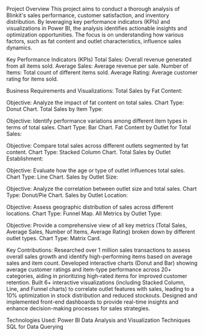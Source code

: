 Project Overview
This project aims to conduct a thorough analysis of Blinkit's sales performance, customer satisfaction, and inventory distribution. By leveraging key performance indicators (KPIs) and visualizations in Power BI, the analysis identifies actionable insights and optimization opportunities. The focus is on understanding how various factors, such as fat content and outlet characteristics, influence sales dynamics.

Key Performance Indicators (KPIs)
Total Sales: Overall revenue generated from all items sold.
Average Sales: Average revenue per sale.
Number of Items: Total count of different items sold.
Average Rating: Average customer rating for items sold.

Business Requirements and Visualizations:
Total Sales by Fat Content:

Objective: Analyze the impact of fat content on total sales.
Chart Type: Donut Chart.
Total Sales by Item Type:

Objective: Identify performance variations among different item types in terms of total sales.
Chart Type: Bar Chart.
Fat Content by Outlet for Total Sales:

Objective: Compare total sales across different outlets segmented by fat content.
Chart Type: Stacked Column Chart.
Total Sales by Outlet Establishment:

Objective: Evaluate how the age or type of outlet influences total sales.
Chart Type: Line Chart.
Sales by Outlet Size:

Objective: Analyze the correlation between outlet size and total sales.
Chart Type: Donut/Pie Chart.
Sales by Outlet Location:

Objective: Assess geographic distribution of sales across different locations.
Chart Type: Funnel Map.
All Metrics by Outlet Type:

Objective: Provide a comprehensive view of all key metrics (Total Sales, Average Sales, Number of Items, Average Rating) broken down by different outlet types.
Chart Type: Matrix Card.

Key Contributions:
Researched over 1 million sales transactions to assess overall sales growth and identify high-performing items based on average sales and item count.
Developed interactive charts (Donut and Bar) showing average customer ratings and item-type performance across 20+ categories, aiding in prioritizing high-rated items for improved customer retention.
Built 6+ interactive visualizations (including Stacked Column, Line, and Funnel charts) to correlate outlet features with sales, leading to a 10% optimization in stock distribution and reduced stockouts.
Designed and implemented front-end dashboards to provide real-time insights and enhance decision-making processes for sales strategies.

Technologies Used:
Power BI
Data Analysis and Visualization Techniques
SQL for Data Querying
